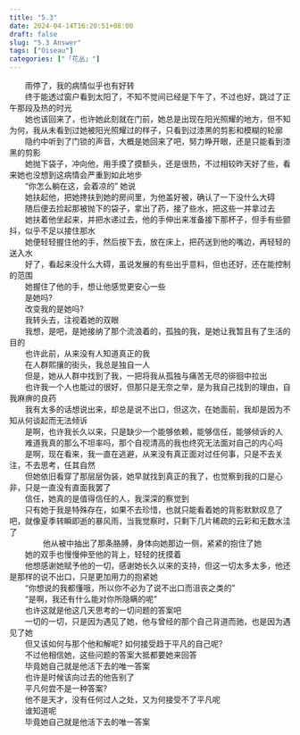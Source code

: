 ```yaml
---  
title: "5.3"  
date: 2024-04-14T16:20:51+08:00  
draft: false  
slug: "5.3 Answer"  
tags: ["Oiseau"]  
categories: ["「花丛」"]  
---  
```

　　雨停了，我的病情似乎也有好转  
　　终于能透过窗户看到太阳了，不知不觉间已经是下午了，不过也好，跳过了正午那段及热的时光  
　　她也该回来了，也许她此刻就在门前，她总是出现在阳光照耀的地方，但不知为何，我从未看到过她被阳光照耀过的样子，只看到过漆黑的剪影和模糊的轮廓  
　　隐约中听到了门锁的声音，大概是她回来了吧，努力睁开眼，还是只能看到漆黑的剪影  
　　她抛下袋子，冲向他，用手摸了摸额头，还是很热，不过相较昨天好了些，看来她也没想到这病情会严重到如此地步  
　　“你怎么躺在这，会着凉的” 她说  
　　她扶起他，把她搀扶到她的房间里，为他盖好被，确认了一下没什么大碍  
　　随后便去捡起那被抛下的袋子，拿出了药，接了些水，把这些一并拿过去  
　　她扶着他坐起来，并把水递过去，他的手伸出来准备接下那杯子，但手有些颤抖，似乎不足以接住那水  
　　她便轻轻握住他的手，然后按下去，放在床上，把药送到他的嘴边，再轻轻的送入水  
　　好了，看起来没什么大碍，虽说发展的有些出乎意料，但也还好，还在能控制的范围  
　　她握住了他的手，想让他感觉更安心一些  
　　是她吗?  
　　改变我的是她吗?  
　　我转头去，注视着她的双眼  
　　我想，是吧，是她接纳了那个流浪着的，孤独的我，是她让我暂且有了生活的目的  
　　也许此前，从来没有人知道真正的我  
　　在人群熙攘的街头，我总是独自一人  
　　但是，她从人群中找到了我，一把将我从孤独与痛苦无尽的徘徊中拉出  
　　也许我一个人也能过的很好，但那只是无奈之举，是为我自己找到的理由，自我麻痹的良药  
　　我有太多的话想说出来，却总是说不出口，但这次，在她面前，我却是因为不知从何谈起而无法倾诉  
　　是啊，也许我长久以来，只是缺少一个能够依赖，能够信任，能够倾诉的人  
　　难道我真的那么不坦率吗，那个自视清高的我也终究无法面对自己的内心吗  
　　是啊，现在看来，我一直在逃避，从来没有真正面对过任何事，只是不去关注，不去思考，任其自然  
　　但她依旧看穿了那层层伪装，她早就找到真正的我了，也觉察到我的口是心非，只是一直没有直面我罢了  
　　信任，她真的是值得信任的人，我深深的察觉到  
　　只有她于我是特殊存在，如果不去珍惜，也就只能看着她的背影默默叹息了吧，就像夏季转瞬即逝的暴风雨，当我觉察时，只剩下几片稀疏的云彩和无数水洼了  
　　
　　他从被中抽出了那条胳膊，身体向她那边一侧，紧紧的抱住了她  
　　她的双手也慢慢伸至他的背上，轻轻的抚摸着  
　　他想感谢她赋予他的一切，感谢她长久以来的支持，但这一切太多太多，他还是那样的说不出口，只是更加用力的抱紧她  
　　“你想说的我都懂哦，所以你不必为了说不出口而沮丧之类的”  
　　“是啊，我还有什么能对你所隐瞒的呢”  
　　也许这就是他这几天思考的一切问题的答案吧  
　　一切的一切，只是因为遇见了她，他与曾经的那个自己背道而驰，也是因为遇见了她  
　　但又该如何与那个他和解呢? 如何接受趋于平凡的自己呢?  
　　不过他相信她，这些问题的答案大抵都要她来回答  
　　毕竟她自己就是他活下去的唯一答案  
　　也许是时候该向过去的他告别了  
　　平凡何尝不是一种答案?  
　　他不是天才，没有任何过人之处，又为何接受不了平凡呢  
　　谁知道呢  
　　毕竟她自己就是他活下去的唯一答案  
　　
　　
　　
　　
　　
